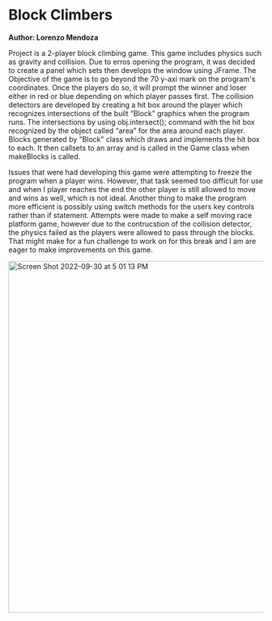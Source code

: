 # Block Climbers

**Author: Lorenzo Mendoza**

Project is a 2-player block climbing game. This game includes physics such as gravity and collision. Due to erros opening the program, it was decided to create a panel which sets then develops the window using JFrame. The Objective of the game is to go beyond the 70 y-axi mark on the program's coordinates. Once the players do so, it will prompt the winner and loser either in red or blue depending on which player passes first. The collision detectors are developed by creating a hit box around the player which recognizes intersections of the built “Block” graphics when the program runs. The intersections by using obj.intersect(); command with the hit box recognized by the object called “area” for the area around each player. Blocks generated by “Block” class which draws and implements the hit box to each. It then callsets to an array and is called in the Game class when makeBlocks is called. 


Issues that were had developing this game were attempting to freeze the program when a player wins. However, that task seemed too difficult for use and when I player reaches the end the other player is still allowed to move and wins as well, which is not ideal. Another thing to make the program more efficient is possibly using switch methods for the users key controls rather than if statement. Attempts were made to make a self moving race platform game, however due to the contrucstion of the collision detector, the physics failed as the players were allowed to pass through the blocks. That might make for a fun challenge to work on for this break and I am are eager to make improvements on this game.


<img width="694" alt="Screen Shot 2022-09-30 at 5 01 13 PM" src="https://user-images.githubusercontent.com/97049080/193355618-d18c1a07-1b12-44c0-a01c-9e036fb51050.png">
